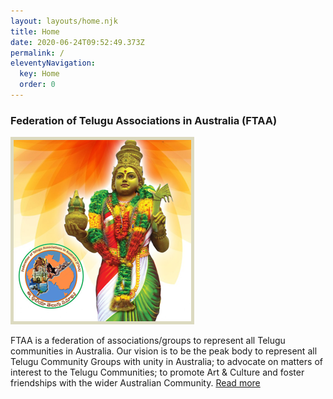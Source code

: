```yaml
---
layout: layouts/home.njk
title: Home
date: 2020-06-24T09:52:49.373Z
permalink: /
eleventyNavigation:
  key: Home
  order: 0
---
```

### Federation of Telugu Associations in Australia (FTAA)

![Federation of Telugu Associations in Australia (FTAA) Logo](/static/img/welcome-img.png)

FTAA is a federation of associations/groups to represent all Telugu communities in Australia. Our vision is to be the peak body to represent all Telugu Community Groups with unity in Australia; to advocate on matters of interest to the Telugu Communities; to promote Art & Culture and foster friendships with the wider Australian Community. [Read more](/about/)